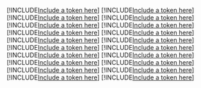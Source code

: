 [!INCLUDE[Include a token here](refs1528716300672/r1.md)]
[!INCLUDE[Include a token here](refs1528716300672/r2.md)]
[!INCLUDE[Include a token here](refs1528716300672/r3.md)]
[!INCLUDE[Include a token here](refs1528716300672/r4.md)]
[!INCLUDE[Include a token here](refs1528716300672/r5.md)]
[!INCLUDE[Include a token here](refs1528716300672/r6.md)]
[!INCLUDE[Include a token here](refs1528716300672/r7.md)]
[!INCLUDE[Include a token here](refs1528716300672/r8.md)]
[!INCLUDE[Include a token here](refs1528716300672/r9.md)]
[!INCLUDE[Include a token here](refs1528716300672/r10.md)]
[!INCLUDE[Include a token here](refs1528716300672/r11.md)]
[!INCLUDE[Include a token here](refs1528716300672/r12.md)]
[!INCLUDE[Include a token here](refs1528716300672/r13.md)]
[!INCLUDE[Include a token here](refs1528716300672/r14.md)]
[!INCLUDE[Include a token here](refs1528716300672/r15.md)]
[!INCLUDE[Include a token here](refs1528716300672/r16.md)]
[!INCLUDE[Include a token here](refs1528716300672/r17.md)]
[!INCLUDE[Include a token here](refs1528716300672/r18.md)]
[!INCLUDE[Include a token here](refs1528716300672/r19.md)]
[!INCLUDE[Include a token here](refs1528716300672/r20.md)]